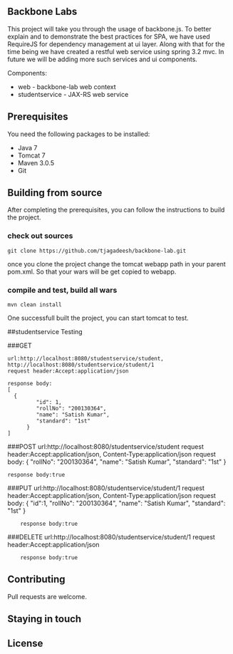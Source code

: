 ## Backbone Labs
This project will take you through the usage of backbone.js. To better explain and
to demonstrate the best practices for SPA, we have used RequireJS for dependency 
management at ui layer. Along with that for the time being we have created a 
restful web service using spring 3.2 mvc. In future we will be adding more such 
services and ui components.

Components:
* web - backbone-lab web context
* studentservice - JAX-RS web service

## Prerequisites
You need the following packages to be installed:
* Java 7
* Tomcat 7
* Maven 3.0.5
* Git

## Building from source
After completing the prerequisites, you can follow the instructions to build the project.

### check out sources

	git clone https://github.com/tjagadeesh/backbone-lab.git

once you clone the project change the tomcat webapp path in your parent pom.xml. So that your 
wars will be get copied to webapp.	

### compile and test, build all wars

	mvn clean install

One successfull built the project, you can start tomcat to test.

##studentservice Testing

###GET

	url:http://localhost:8080/studentservice/student, http://localhost:8080/studentservice/student/1
	request header:Accept:application/json
	
	response body:
   	[ 
	  {
          	 "id": 1,
          	 "rollNo": "200130364",
          	 "name": "Satish Kumar",
          	 "standard": "1st"
      	  }
   	]

###POST
	url:http://localhost:8080/studentservice/student
        request header:Accept:application/json, Content-Type:application/json
	request body:
          {
                 "rollNo": "200130364",
                 "name": "Satish Kumar",
                 "standard": "1st"
          }
	
	response body:true
###PUT
	url:http://localhost:8080/studentservice/student/1
        request header:Accept:application/json, Content-Type:application/json
        request body:
          {
		 "id":1,
                 "rollNo": "200130364",
                 "name": "Satish Kumar",
                 "standard": "1st"
          }

        response body:true

###DELETE
	url:http://localhost:8080/studentservice/student/1
        request header:Accept:application/json

        response body:true


## Contributing
Pull requests are welcome.

## Staying in touch

## License
